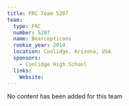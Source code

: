 ```yaml
---
title: FRC Team 5207
team:
  type: FRC
  number: 5207
  name: Bearcepticons
  rookie_year: 2014
  location: Coolidge, Arizona, USA
  sponsors:
    - Coolidge High School
  links:
    Website: 
---
```

No content has been added for this team